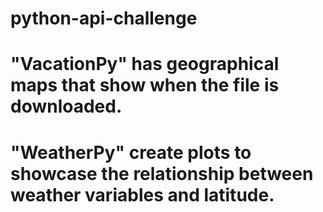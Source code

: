 # python-api-challenge
# "VacationPy" has geographical maps that show when the file is downloaded.
# "WeatherPy" create plots to showcase the relationship between weather variables and latitude.
